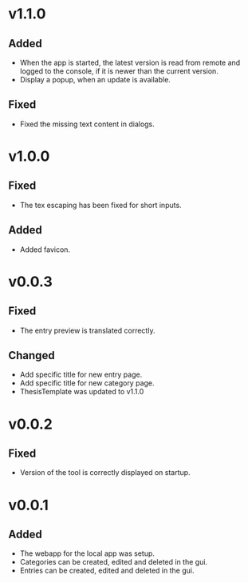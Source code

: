 # v1.1.0

## Added
- When the app is started, the latest version is read from remote and logged to the console, if it is newer than the current version.
- Display a popup, when an update is available.

## Fixed
- Fixed the missing text content in dialogs.

# v1.0.0

## Fixed

- The tex escaping has been fixed for short inputs.

## Added

- Added favicon.

# v0.0.3

## Fixed

- The entry preview is translated correctly.

## Changed

- Add specific title for new entry page.
- Add specific title for new category page.
- ThesisTemplate was updated to v1.1.0

# v0.0.2

## Fixed

- Version of the tool is correctly displayed on startup.

# v0.0.1

## Added

- The webapp for the local app was setup.
- Categories can be created, edited and deleted in the gui.
- Entries can be created, edited and deleted in the gui.